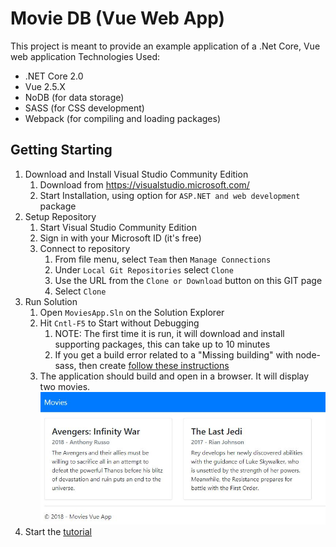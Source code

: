 # Movie DB (Vue Web App)
This project is meant to provide an example application of a .Net Core, Vue web application
Technologies Used:
* .NET Core 2.0
* Vue 2.5.X
* NoDB (for data storage)
* SASS (for CSS development)
* Webpack (for compiling and loading packages)
## Getting Starting
1. Download and Install Visual Studio Community Edition 
    1. Download from https://visualstudio.microsoft.com/
    2. Start Installation, using option for `ASP.NET and web development` package    
2. Setup Repository
    1. Start Visual Studio Community Edition
    2. Sign in with your Microsoft ID (it's free)
    2. Connect to repository
        1. From file menu, select `Team` then `Manage Connections`
        2. Under `Local Git Repositories` select `Clone`
        3. Use the URL from the `Clone or Download` button on this GIT page
        4. Select `Clone`
3. Run Solution
    1. Open `MoviesApp.Sln` on the Solution Explorer
    2. Hit `Cntl-F5` to Start without Debugging
        1. NOTE: The first time it is run, it will download and install supporting packages, this can take up to 10 minutes
        2. If you get a build error related to a "Missing building" with node-sass, then create [follow these instructions](Tutorial/Node-SassError.md)
    3. The application should build and open in a browser.  It will display two movies.
    ![Initial Screen](Tutorial/images/FirstScreen.jpg?raw=true)
4. Start the [tutorial](Tutorial/Readme.md)
